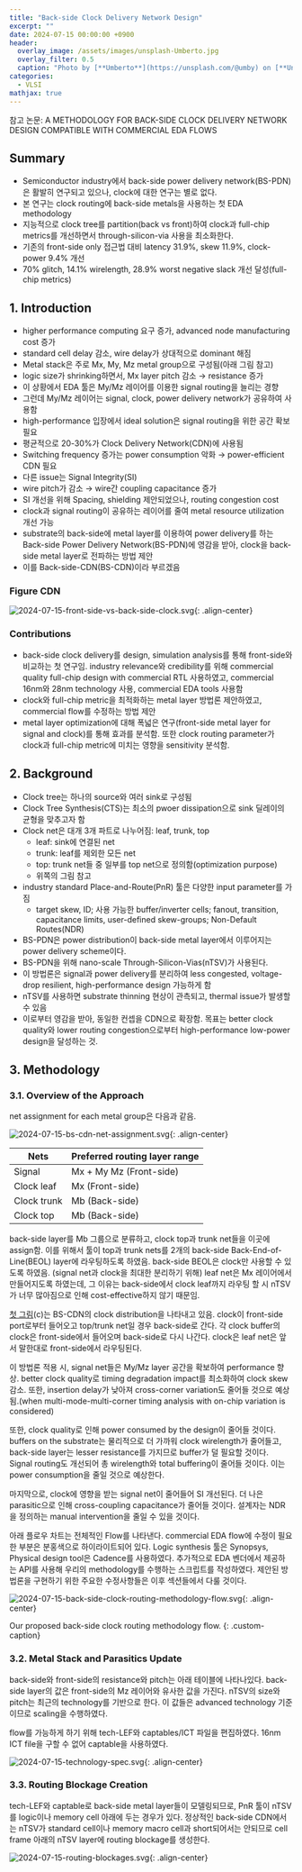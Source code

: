 ```yaml
---
title: "Back-side Clock Delivery Network Design"
excerpt: ""
date: 2024-07-15 00:00:00 +0900
header:
  overlay_image: /assets/images/unsplash-Umberto.jpg
  overlay_filter: 0.5
  caption: "Photo by [**Umberto**](https://unsplash.com/@umby) on [**Unsplash**](https://unsplash.com/)"
categories:
  - VLSI
mathjax: true
---
```


참고 논문: A METHODOLOGY FOR BACK-SIDE CLOCK DELIVERY NETWORK DESIGN COMPATIBLE WITH COMMERCIAL EDA FLOWS

## Summary

- Semiconductor industry에서 back-side power delivery network(BS-PDN)은 활발히 연구되고 있으나, clock에 대한 연구는 별로 없다.
- 본 연구는 clock routing에 back-side metals을 사용하는 첫 EDA methodology
- 지능적으로 clock tree를 partition(back vs front)하여 clock과 full-chip metrics를 개선하면서 through-silicon-via 사용을 최소화한다.
- 기존의 front-side only 접근법 대비 latency 31.9%, skew 11.9%, clock-power 9.4% 개선
- 70% glitch, 14.1% wirelength, 28.9% worst negative slack 개선 달성(full-chip metrics)

## 1. Introduction

- higher performance computing 요구 증가, advanced node manufacturing cost 증가
- standard cell delay 감소, wire delay가 상대적으로 dominant 해짐
- Metal stack은 주로 Mx, My, Mz metal group으로 구성됨(아래 그림 참고)
- logic size가 shrinking하면서, Mx layer pitch 감소 → resistance 증가
- 이 상황에서 EDA 툴은 My/Mz 레이어를 이용한 signal routing을 늘리는 경향
- 그런데 My/Mz 레이어는 signal, clock, power delivery network가 공유하여 사용함
- high-performance 입장에서 ideal solution은 signal routing을 위한 공간 확보 필요
- 평균적으로 20-30%가 Clock Delivery Network(CDN)에 사용됨
- Switching frequency 증가는 power consumption 악화 → power-efficient CDN 필요
- 다른 issue는 Signal Integrity(SI)
- wire pitch가 감소 → wire간 coupling capacitance 증가
- SI 개선을 위해 Spacing, shielding 제안되었으나, routing congestion cost
- clock과 signal routing이 공유하는 레이어를 줄여 metal resource utilization 개선 가능
- substrate의 back-side에 metal layer를 이용하여 power delivery를 하는 Back-side Power Delivery Network(BS-PDN)에 영감을 받아, clock을 back-side metal layer로 전파하는 방법 제안
- 이를 Back-side-CDN(BS-CDN)이라 부르겠음

### Figure CDN

![2024-07-15-front-side-vs-back-side-clock.svg]({{site.baseurl}}/assets/images/2024-07-15-front-side-vs-back-side-clock.svg){: .align-center}

### Contributions

- back-side clock delivery를 design, simulation analysis를 통해 front-side와 비교하는 첫 연구임. industry relevance와 credibility를 위해 commercial quality full-chip design with commercial RTL 사용하였고, commercial 16nm와 28nm technology 사용, commercial EDA tools 사용함
- clock와 full-chip metric을 최적화하는 metal layer 방법론 제안하였고, commercial flow를 수정하는 방법 제안
- metal layer optimization에 대해 폭넓은 연구(front-side metal layer for signal and clock)를 통해 효과를 분석함. 또한 clock routing parameter가 clock과 full-chip metric에 미치는 영향을 sensitivity 분석함.

## 2. Background

- Clock tree는 하나의 source와 여러 sink로 구성됨
- Clock Tree Synthesis(CTS)는 최소의 pwoer dissipation으로 sink 딜레이의 균형을 맞추고자 함
- Clock net은 대개 3개 파트로 나누어짐: leaf, trunk, top
  - leaf: sink에 연결된 net
  - trunk: leaf를 제외한 모든 net
  - top: trunk net들 중 일부를 top net으로 정의함(optimization purpose)
  - 위쪽의 그림 참고
- industry standard Place-and-Route(PnR) 툴은 다양한 input parameter를 가짐
  - target skew, ID; 사용 가능한 buffer/inverter cells; fanout, transition, capacitance limits, user-defined skew-groups; Non-Default Routes(NDR)
- BS-PDN은 power distribution이 back-side metal layer에서 이루어지는 power delivery scheme이다.
- BS-PDN을 위해 nano-scale Through-Silicon-Vias(nTSV)가 사용된다.
- 이 방법론은 signal과 power delivery를 분리하여 less congested, voltage-drop resilient, high-performance design 가능하게 함
- nTSV를 사용하면 substrate thinning 현상이 관측되고, thermal issue가 발생할 수 있음
- 이로부터 영감을 받아, 동일한 컨셉을 CDN으로 확장함. 목표는 better clock quality와 lower routing congestion으로부터 high-performance low-power design을 달성하는 것.

## 3. Methodology

### 3.1. Overview of the Approach

net assignment for each metal group은 다음과 같음.

![2024-07-15-bs-cdn-net-assignment.svg]({{site.baseurl}}/assets/images/2024-07-15-bs-cdn-net-assignment.svg){: .align-center}

| Nets | Preferred routing layer range |
|------|--------------------------------|
| Signal | Mx + My Mz (Front-side) |
| Clock leaf | Mx (Front-side) |
| Clock trunk | Mb (Back-side) |
| Clock top | Mb (Back-side) |

back-side layer를 Mb 그룹으로 분류하고, clock top과 trunk net들을 이곳에 assign함.
이를 위해서 툴이 top과 trunk nets를 2개의 back-side Back-End-of-Line(BEOL) layer에 라우팅하도록 하였음.
back-side BEOL은 clock만 사용할 수 있도록 하였음. (signal net과 clock을 최대한 분리하기 위해)
leaf net은 Mx 레이어에서 만들어지도록 하였는데, 그 이유는 back-side에서 clock leaf까지 라우팅 할 시 nTSV가 너무 많아짐으로 인해 cost-effective하지 않기 때문임.

[첫 그림](#figure-cdn)(c)는 BS-CDN의 clock distribution을 나타내고 있음.
clock이 front-side port로부터 들어오고 top/trunk net일 경우 back-side로 간다.
각 clock buffer의 clock은 front-side에서 들어오며 back-side로 다시 나간다.
clock은 leaf net은 앞서 말한대로 front-side에서 라우팅된다.

이 방법론 적용 시, signal net들은 My/Mz layer 공간을 확보하여 performance 향상.
better clock quality로 timing degradation impact를 최소화하여 clock skew 감소.
또한, insertion delay가 낮아져 cross-corner variation도 줄어들 것으로 예상됨.(when multi-mode-multi-corner timing analysis with on-chip variation is considered)

또한, clock quality로 인해 power consumed by the design이 줄어들 것이다.
buffers on the substrate는 물리적으로 더 가까워 clock wirelength가 줄어들고, back-side layer는 lesser resistance를 가지므로 buffer가 덜 필요할 것이다. Signal routing도 개선되어 총 wirelength와 total buffering이 줄어들 것이다. 이는 power consumption을 줄일 것으로 예상한다.

마지막으로, clock에 영향을 받는 signal net이 줄어들어 SI 개선된다. 더 나은 parasitic으로 인해 cross-coupling capacitance가 줄어들 것이다. 설계자는 NDR을 정의하는 manual intervention을 줄일 수 있을 것이다.

아래 플로우 차트는 전체적인 Flow를 나타낸다. commercial EDA flow에 수정이 필요한 부분은 분홍색으로 하이라이트되어 있다. Logic synthesis 툴은 Synopsys, Physical design tool은 Cadence를 사용하였다.
추가적으로 EDA 벤더에서 제공하는 API를 사용해 우리의 methodology를 수행하는 스크립트를 작성하였다.
제안된 방법론을 구현하기 위한 주요한 수정사항들은 이후 섹션들에서 다룰 것이다.

![2024-07-15-back-side-clock-routing-methodology-flow.svg]({{site.baseurl}}/assets/images/2024-07-15-back-side-clock-routing-methodology-flow.svg){: .align-center}

Our proposed back-side clock routing methodology flow.
{: .custom-caption}

### 3.2. Metal Stack and Parasitics Update

back-side와 front-side의 resistance와 pitch는 아래 테이블에 나타나있다. back-side layer의 값은 front-side의 Mz 레이어와 유사한 값을 가진다. nTSV의 size와 pitch는 최근의 technology를 기반으로 한다. 이 값들은 advanced technology 기준이므로 scaling을 수행하였다.

flow를 가능하게 하기 위해 tech-LEF와 captables/ICT 파일을 편집하였다. 16nm ICT file을 구할 수 없어 captable을 사용하였다.

![2024-07-15-technology-spec.svg]({{site.baseurl}}/assets/images/2024-07-15-technology-spec.svg){: .align-center}

### 3.3. Routing Blockage Creation

tech-LEF와 captable로 back-side metal layer들이 모델링되므로, PnR 툴이 nTSV를 logic이나 memory cell 아래에 두는 경우가 있다. 정상적인 back-side CDN에서는 nTSV가 standard cell이나 memory macro cell과 short되어서는 안되므로 cell frame 아래의 nTSV layer에 routing blockage를 생성한다. 

![2024-07-15-routing-blockages.svg]({{site.baseurl}}/assets/images/2024-07-15-routing-blockages.svg){: .align-center}